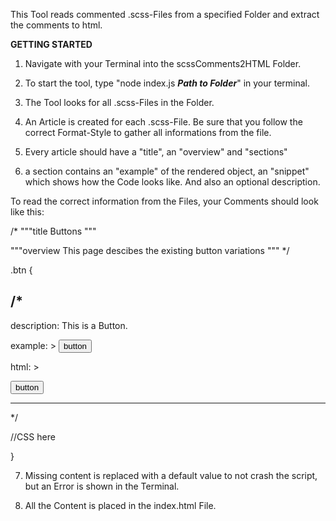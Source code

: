 This Tool reads commented .scss-Files from a specified Folder and extract the comments to html. 

**GETTING STARTED**

1. Navigate with your Terminal into the scssComments2HTML Folder.

2. To start the tool, type "node index.js ***Path to Folder***" in your terminal.

3. The Tool looks for all .scss-Files in the Folder.

4. An Article is created for each .scss-File. Be sure that you follow the correct Format-Style to gather all informations from the file.

5. Every article should have a "title", an "overview" and "sections"

6. a section contains an "example" of the rendered object, an "snippet" which shows how the Code looks like. And also an optional description.

To read the correct information from the Files, your Comments should look like this:

/*
"""title
Buttons
""" 

"""overview
This page descibes the existing button variations
"""
*/

.btn {

/*
---
description:  This is a Button.

example: >
    <button>button</button>

html: >
    <div>
        <button class="btn">button</button>
    </div>

---
*/

//CSS here

}

7. Missing content is replaced with a default value to not crash the script, but an Error is shown in the Terminal.

8. All the Content is placed in the index.html File.